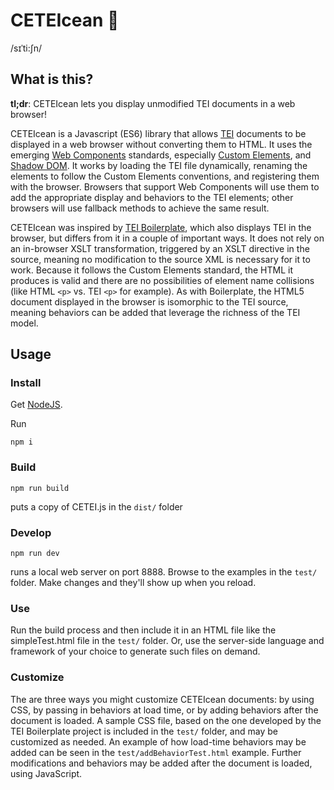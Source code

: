 # CETEIcean 🐳
/sɪˈti:ʃn/
## What is this?
**tl;dr**: CETEIcean lets you display unmodified TEI documents in a web browser!

CETEIcean is a Javascript (ES6) library that allows [TEI](http://tei-c.org)
documents to be displayed in a web browser without converting them to
HTML. It uses the emerging [Web Components](http://webcomponents.org) standards,
especially [Custom Elements](http://w3c.github.io/webcomponents/spec/custom/),
and [Shadow DOM](http://w3c.github.io/webcomponents/spec/shadow/). It works by
loading the TEI file dynamically, renaming the elements to follow the
Custom Elements conventions, and registering them with the browser. Browsers
that support Web Components will use them to add the appropriate display and
behaviors to the TEI elements; other browsers will use fallback methods to
achieve the same result.

CETEIcean was inspired by
[TEI Boilerplate](https://github.com/GrantLS/TEI-Boilerplate),
which also displays TEI in the browser, but differs from it in a couple of
important ways. It does not rely on an in-browser XSLT transformation, triggered
by an XSLT directive in the source, meaning no modification to the source XML is
necessary for it to work. Because it follows the Custom Elements standard, the
HTML it produces is valid and there are no possibilities of element name
collisions (like HTML `<p>` vs. TEI `<p>` for example). As with Boilerplate, the
HTML5 document displayed in the browser is isomorphic to the TEI source, meaning
behaviors can be added that leverage the richness of the TEI model.

## Usage

### Install
Get [NodeJS](https://nodejs.org/).

Run
```
npm i
```

### Build
```
npm run build
```
puts a copy of CETEI.js in the `dist/` folder

### Develop
```
npm run dev
```
runs a local web server on port 8888. Browse to the examples in the `test/`
folder. Make changes and they'll show up when you reload.

### Use
Run the build process and then include it in an HTML file like the
simpleTest.html file in the `test/` folder. Or, use the server-side language
and framework of your choice to generate such files on demand.

### Customize
The are three ways you might customize CETEIcean documents: by using CSS,
by passing in behaviors at load time, or by adding behaviors after the document
is loaded. A sample CSS file, based on the one developed by the TEI Boilerplate
project is included in the `test/` folder, and may be customized as needed. An 
example of how load-time behaviors may be added can be seen in the
`test/addBehaviorTest.html` example. Further modifications and behaviors may be
added after the document is loaded, using JavaScript.
